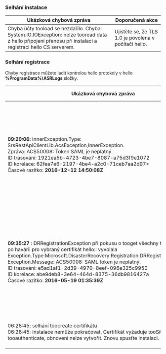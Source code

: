 
### <a name="installation-failures"></a>Selhání instalace
| **Ukázková chybová zpráva** | **Doporučená akce** |
|--------------------------|------------------------|
|Chyba účty tooload se nezdařilo. Chyba: System.IO.IOException: nelze tooread data z hello připojení přenosu při instalaci a registraci hello CS serverem.| Ujistěte se, že TLS 1.0 je povolena v počítači hello. |

### <a name="registration-failures"></a>Selhání registrace
Chyby registrace můžete ladit kontrolou hello protokoly v hello **%ProgramData%\ASRLogs** složky.

| **Ukázková chybová zpráva** | **Doporučená akce** |
|--------------------------|------------------------|
|**09:20:06**: InnerException.Type: SrsRestApiClientLib.AcsException,InnerException.<br>Zpráva: ACS50008: Token SAML je neplatný.<br>ID trasování: 1921ea5b-4723-4be7-8087-a75d3f9e1072<br>ID korelace: 62fea7e6-2197-4be4-a2c0-71ceb7aa2d97><br>Časové razítko: **2016-12-12 14:50:08Z<br>** | Zajistěte, aby byl čas hello systémových hodin není víc než 15 minut vypnout hello místní čas. Registrace hello toocomplete hello znovu spusťte instalační program.|
|**09:35:27** : DRRegistrationException při pokusu o tooget všechny trezoru zotavení po havárii pro vybraný certifikát hello:: vyvolala Exception.Type:Microsoft.DisasterRecovery.Registration.DRRegistrationException, Exception.Message: ACS50008: SAML token je neplatný.<br>ID trasování: e5ad1af1-2d39-4970-8eef-096e325c9950<br>ID korelace: abe9deb8-3e64-464d-8375-36db9816427a<br>Časové razítko: **2016-05-19 01:35:39Z**<br> | Zajistěte, aby byl čas hello systémových hodin není víc než 15 minut vypnout hello místní čas. Registrace hello toocomplete hello znovu spusťte instalační program.|
|06:28:45: selhání toocreate certifikátu<br>06:28:45: Instalace nemůže pokračovat. Certifikát vyžaduje tooSite tooauthenticate, obnovení nelze vytvořit. Znovu spusťte instalaci. | Ujistěte se, že spouštíte instalaci jako místní správce. |

